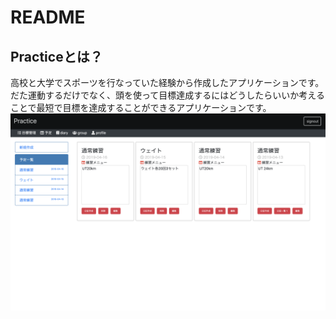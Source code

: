 # README

## Practiceとは？
高校と大学でスポーツを行なっていた経験から作成したアプリケーションです。だた運動するだけでなく、頭を使って目標達成するにはどうしたらいいか考えることで最短で目標を達成することができるアプリケーションです。
<img src="https://github.com/yusukesugahara/practice/blob/master/%E3%82%B9%E3%82%AF%E3%83%AA%E3%83%BC%E3%83%B3%E3%82%B7%E3%83%A7%E3%83%83%E3%83%88%202019-05-14%2018.09.22.png">
